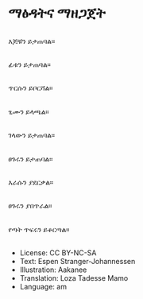 # ማፅዳትና ማዘጋጀት

##
እጆቹን ይታጠባል።

##
ፊቱን ይታጠባል።

##
ጥርሱን ይቦርሻል።

##
ፂሙን ይላጫል።

##
ገላውን ይታጠባል።

##
ፀጉሩን ይታጠባል።

##
እራሱን ያደርቃል።

##
ፀጉሩን ያበጥራል።

##
የጣት ጥፍሩን ይቆርጣል።

##
* License: CC BY-NC-SA
* Text: Espen Stranger-Johannessen
* Illustration: Aakanee
* Translation: Loza Tadesse Mamo
* Language: am

